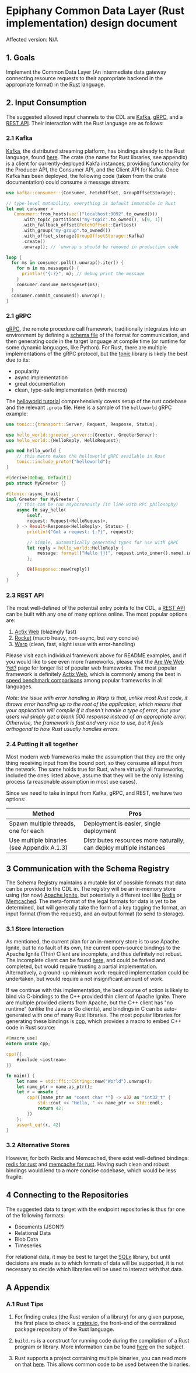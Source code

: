 # Epiphany Common Data Layer (Rust implementation) design document

Affected version: N/A


## 1. Goals

Implement the Common Data Layer (An intermediate data gateway connecting 
resource requests to their appropriate backend in the appropriate format) 
in the [Rust][rust] language.


## 2. Input Consumption

The suggested allowed input channels to the CDL are [Kafka][kafka], [gRPC][gRPC], and a
[REST API][rest]. Their interaction with the Rust language are as follows:

### 2.1 Kafka

[Kafka][kafka], the distributed streaming platform, has bindings already to the Rust
language, found [here][kafka rust]. The crate (the name for Rust libraries, see appendix)
is a client for currently-deployed Kakfa instances, providing functionality for the Producer
API, the Consumer API, and the Client API for Kafka. Once Kafka has been deployed, the
following code (taken from the crate documentation) could consume a message stream:

```rust
use kafka::consumer::{Consumer, FetchOffset, GroupOffsetStorage};

// type-level mutability, everything is default immutable in Rust
let mut consumer =
   Consumer::from_hosts(vec!("localhost:9092".to_owned()))
      .with_topic_partitions("my-topic".to_owned(), &[0, 1])
      .with_fallback_offset(FetchOffset::Earliest)
      .with_group("my-group".to_owned())
      .with_offset_storage(GroupOffsetStorage::Kafka)
      .create()
      .unwrap(); // `unwrap`s should be removed in production code

loop {
  for ms in consumer.poll().unwrap().iter() {
    for m in ms.messages() {
      println!("{:?}", m); // debug print the message
    }
    consumer.consume_messageset(ms);
  }
  consumer.commit_consumed().unwrap();
}
```

### 2.1 gRPC

[gRPC][gRPC], the remote procedure call framework, traditionally integrates into an
environment by defining a [schema file][protobuf schema file] of the format for
communication, and then generating code in the target language at compile time
(or runtime for some dynamic languages, like Python). For Rust, there are multiple
implementations of the gRPC protocol, but the [tonic][tonic] library is likely the best
due to its:

- popularity
- async implementation
- great documentation
- clean, type-safe implementation (with macros)

The [helloworld tutorial][tonic helloworld] comprehensively covers setup of the rust codebase
and the relevant `.proto` file. Here is a sample of the `helloworld` gRPC example:

```rust
use tonic::{transport::Server, Request, Response, Status};

use hello_world::greeter_server::{Greeter, GreeterServer};
use hello_world::{HelloReply, HelloRequest};

pub mod hello_world {
    // this macro makes the helloworld gRPC available in Rust
    tonic::include_proto!("helloworld");
}

#[derive(Debug, Default)]
pub struct MyGreeter {}

#[tonic::async_trait]
impl Greeter for MyGreeter {
    // this can be run asyncronously (in line with RPC philosophy)
    async fn say_hello(
        &self,
        request: Request<HelloRequest>,
    ) -> Result<Response<HelloReply>, Status> {
        println!("Got a request: {:?}", request);

        // simple, automatically generated types for use with gRPC
        let reply = hello_world::HelloReply {
            message: format!("Hello {}!", request.into_inner().name).into(),
        };

        Ok(Response::new(reply))
    }
}
```

### 2.3 REST API

The most well-defined of the potential entry points to the CDL, a [REST API][rest] can be
built with any one of many options online. The most popular options are:

1) [Actix Web][actix] (blazingly fast)
2) [Rocket][rocket] (macro heavy, non-async, but very concise)
3) [Warp][warp] (clean, fast, slight issue with error-handling)

Please visit each individual framework above for README examples, and if you would like
to see even more frameworks, please visit the [Are We Web Yet?][are we web yet] page for
longer list of popular web frameworks. The most popular framework is definitely
[Actix Web][actix], which is commonly among the best in
[speed benchmark comparisons][actix benchmark] among popular frameworks in all languages.

_Note: the issue with error handling in Warp is that, unlike most Rust code, it throws_
_error handling up to the root of the application, which means that your application_
_will compile if it doesn't handle a type of error, but your users will simply get a_
_blank 500 response instead of an appropriate error. Otherwise, the framework is fast_
_and very nice to use, but it feels orthogonal to how Rust usually handles errors._

### 2.4 Putting it all together

Most modern web frameworks make the assumption that they are the only thing receiving input
from the bound port, so they consume all input from the network. The same holds true for
Rust, where virtually all frameworks, included the ones listed above, assume that they will
be the only listening process (a reasonable assumption in most use cases).

Since we need to take in input from Kafka, gRPC, and REST, we have two options:

Method                                     | Pros
-------------------------------------------|------
Spawn multiple threads, one for each       | Deployment is easier, single deployment
Use multiple binaries (see Appendix A.1.3) | Distributes resources more naturally, can deploy multiple instances


## 3 Communication with the Schema Registry

The Schema Registry maintains a mutable list of possible formats that data can be provided
to the CDL in. The registry will be an in-memory store using (for now)
[Apache Ignite][apache ignite], but potentially a different tool like [Redis][redis] or
[Memcached][memcached]. The meta-format of the legal formats for data is yet to be determined,
but will generally take the form of a key tagging the format, an input format (from the request), and an output format (to send to storage).

### 3.1 Store Interaction

As mentioned, the current plan for an in-memory store is to use Apache Ignite, but
to no fault of its own, the current open-source bindings to the Apache Ignite (Thin) Client
are incomplete, and thus definitely not robust. The incomplete client can be found
[here][ignite rust], and could be forked and completed, but would require trusting a partial
implementation. Alternatively, a ground-up minimum work-required implementation could be
undertaken, but would require a not insignificant amount of work.

If we continue with this implementation, the best course of action is likely to bind via
C-bindings to the C++ provided thin client of Apache Ignite. There are multiple provided
clients from Apache, but the C++ client has "no runtime" (unlike the Java or Go clients),
and bindings in C can be auto-generated with one of many Rust libraries. The most popular
libraries for generating these bindings is [cpp][rust cpp], which provides a macro to 
embed C++ code in Rust source:

```rust
#[macro_use]
extern crate cpp;

cpp!{{
    #include <iostream>
}}

fn main() {
    let name = std::ffi::CString::new("World").unwrap();
    let name_ptr = name.as_ptr();
    let r = unsafe {
        cpp!([name_ptr as "const char *"] -> u32 as "int32_t" {
            std::cout << "Hello, " << name_ptr << std::endl;
            return 42;
        })
    };
    assert_eq!(r, 42)
}
```

### 3.2 Alternative Stores

However, for both Redis and Memcached, there exist well-defined bindings:
[redis for rust][redis rust] and [memcache for rust][memcache rust]. Having such
clean and robust bindings would lend to a more concise codebase, which would be less
fragile.


## 4 Connecting to the Repositories

The suggested data to target with the endpoint repositories is thus far one of the
following formats:

- Documents (JSON?)
- Relational Data
- Blob Data
- Timeseries

For relational data, it may be best to target the [SQLx][sqlx] library, but until decisions
are made as to which formats of data will be supported, it is not necessary to decide which
libraries will be used to interact with that data.


## A Appendix

### A.1 Rust Tips

1) For finding crates (the Rust version of a library) for any given purpose, the first place
to check is [crates.io][crates.io], the front-end of the centralized package repository
of the Rust language.

2) `build.rs` is a construct for running code during the compilation of a Rust program
or library. More information can be found [here][build.rs] on the subject.

3) Rust supports a project containing multiple binaries, you can read more on that
[here][multiple binaries]. This allows common code to be used between the binaries.

[rust]: https://www.rust-lang.org/
[gRPC]: https://grpc.io/
[kafka]: https://kafka.apache.org/
[rest]: https://en.wikipedia.org/wiki/Representational_state_transfer
[kafka rust]: https://docs.rs/crate/kafka/0.8.0
[protobuf schema file]: https://grpc.io/docs/guides/#working-with-protocol-buffers
[tonic]: https://github.com/hyperium/tonic
[tonic helloworld]: https://github.com/hyperium/tonic/blob/master/examples/helloworld-tutorial.md
[actix]: https://github.com/actix/actix-web
[warp]: https://github.com/seanmonstar/warp
[rocket]: https://github.com/SergioBenitez/Rocket
[crates.io]: https://crates.io/
[build.rs]: https://doc.rust-lang.org/cargo/reference/build-scripts.html
[multiple binaries]: https://thefullsnack.com/en/multiple-binaries-rust.html
[are we web yet]: http://www.arewewebyet.org/topics/frameworks/
[actix benchmark]: https://www.techempower.com/benchmarks/#section=data-r18&hw=ph&test=query
[apache ignite]: https://ignite.apache.org/
[redis]: https://redis.io/
[memcached]: https://memcached.org/
[redis rust]: https://docs.rs/crate/redis/0.15.1
[memcache rust]: https://docs.rs/crate/memcache/0.14.0
[ignite rust]: https://github.com/isapego/ignite-rust
[ignite cpp]: https://apacheignite-cpp.readme.io/docs/thin-client
[rust cpp]: https://docs.rs/cpp/0.5.4/cpp/
[sqlx]: https://github.com/launchbadge/sqlx
